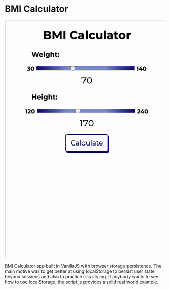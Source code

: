 # BMI Calculator
![demo gif](demo-bmi.gif)


BMI Calculator app built in VanillaJS with browser storage persistence.
The main motive was to get better at using localStorage to persist user state beyond sessions and also to practice css styling. 
If anybody wants to see how to use localStorage, the script.js provides a solid real world example.
